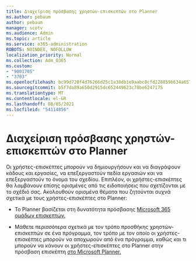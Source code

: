 ```yaml
---
title: Διαχείριση πρόσβασης χρηστών-επισκεπτών στο Planner
ms.author: pebaum
author: pebaum
manager: scotv
ms.audience: Admin
ms.topic: article
ms.service: o365-administration
ROBOTS: NOINDEX, NOFOLLOW
localization_priority: Normal
ms.collection: Adm_O365
ms.custom:
- "9001705"
- "3783"
ms.openlocfilehash: bc99d720f4d76266d25c1a38db1e9aabc8cfd228859b634a657230ac9cde2d89
ms.sourcegitcommit: b5f7da89a650d2915dc652449623c78be6247175
ms.translationtype: MT
ms.contentlocale: el-GR
ms.lasthandoff: 08/05/2021
ms.locfileid: "54114856"
---
```

# <a name="manage-guest-user-access-to-planner"></a>Διαχείριση πρόσβασης χρηστών-επισκεπτών στο Planner

Οι χρήστες-επισκέπτες μπορούν να δημιουργήσουν και να διαγράψουν κάδους και εργασίες, να επεξεργαστούν πεδία εργασιών και να επεξεργαστούν το όνομα του σχεδίου. Επιπλέον, οι χρήστες-επισκέπτες θα λαμβάνουν επίσης ορισμένες από τις ειδοποιήσεις που σχετίζονται με το σχέδιό σας. Ακολουθούν ορισμένα θέματα που ζητούνται συχνά σχετικά με τους χρήστες-επισκέπτες στο Planner:

- Το Planner βασίζεται στη δυνατότητα πρόσβασης [Microsoft 365 ομάδων επισκεπτών.](https://support.office.com/article/Adding-guests-to-Office-365-Groups-bfc7a840-868f-4fd6-a390-f347bf51aff6) 

- Μάθετε περισσότερα σχετικά με τον τρόπο προσθήκης χρηστών-επισκεπτών σε ένα πρόγραμμα, τον τρόπο με τον οποίο οι χρήστες-επισκέπτες μπορούν να αποχωρούν από ένα πρόγραμμα, καθώς και τι μπορούν να κάνουν οι χρήστες-επισκέπτες στο Planner στην πρόσβαση επισκέπτη [στο Microsoft Planner.](https://support.office.com/article/Guest-access-in-Microsoft-Planner-cc5d7f96-dced-4da4-ab62-08c72d9759c6)
